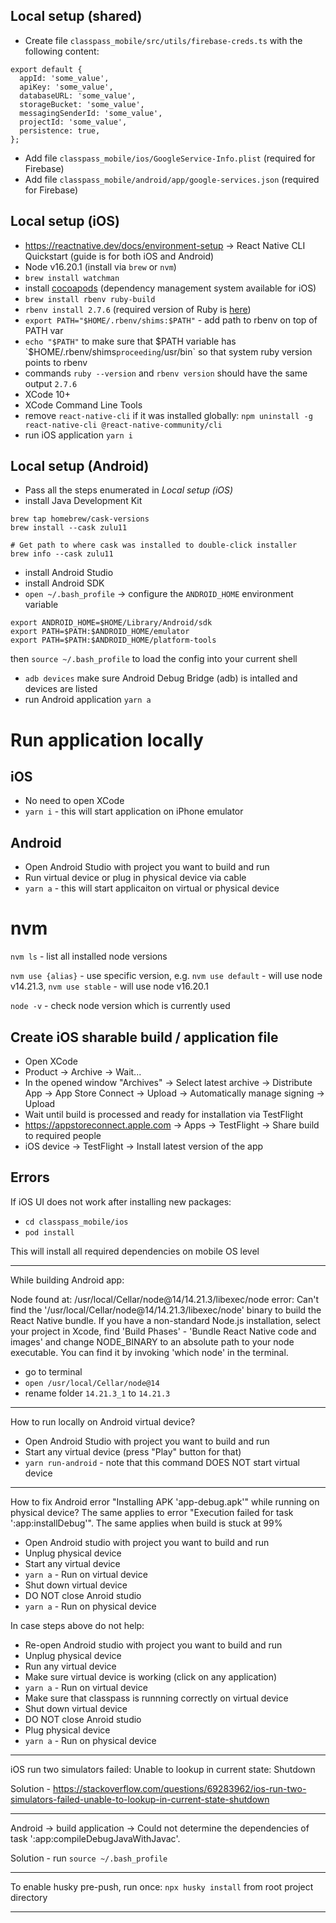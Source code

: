 ## Local setup (shared)

- Create file `classpass_mobile/src/utils/firebase-creds.ts` with the following content:
```
export default {
  appId: 'some_value',
  apiKey: 'some_value',
  databaseURL: 'some_value',
  storageBucket: 'some_value',
  messagingSenderId: 'some_value',
  projectId: 'some_value',
  persistence: true,
};
```
- Add file `classpass_mobile/ios/GoogleService-Info.plist` (required for Firebase)
- Add file `classpass_mobile/android/app/google-services.json` (required for Firebase)

## Local setup (iOS)

- https://reactnative.dev/docs/environment-setup -> React Native CLI Quickstart (guide is for both iOS and Android)
-  Node v16.20.1 (install via `brew` or `nvm`)
- `brew install watchman`
- install [cocoapods](https://cocoapods.org/) (dependency management system available for iOS)
- `brew install rbenv ruby-build`
- `rbenv install 2.7.6` (required version of Ruby is [here](https://github.com/facebook/react-native/blob/v0.71.3/.ruby-version))
- `export PATH="$HOME/.rbenv/shims:$PATH"` - add path to rbenv on top of PATH var
- `echo "$PATH"` to make sure that $PATH variable has `$HOME/.rbenv/shims` proceeding `/usr/bin` so that system ruby version points to rbenv
- commands `ruby --version` and `rbenv version` should have the same output `2.7.6`
- XCode 10+
- XCode Command Line Tools
- remove `react-native-cli` if it was installed globally: `npm uninstall -g react-native-cli @react-native-community/cli`
- run iOS application `yarn i`

## Local setup (Android)

- Pass all the steps enumerated in *Local setup (iOS)*
- install Java Development Kit
```
brew tap homebrew/cask-versions
brew install --cask zulu11

# Get path to where cask was installed to double-click installer
brew info --cask zulu11
```
- install Android Studio
- install Android SDK
- `open ~/.bash_profile` -> configure the `ANDROID_HOME` environment variable
```
export ANDROID_HOME=$HOME/Library/Android/sdk
export PATH=$PATH:$ANDROID_HOME/emulator
export PATH=$PATH:$ANDROID_HOME/platform-tools
```
then `source ~/.bash_profile` to load the config into your current shell
- `adb devices` make sure Android Debug Bridge (adb) is intalled and devices are listed
- run Android application `yarn a`

# Run application locally

## iOS

- No need to open XCode
- `yarn i` - this will start application on iPhone emulator

## Android

- Open Android Studio with project you want to build and run
- Run virtual device or plug in physical device via cable
- `yarn a` - this will start applicaiton on virtual or physical device

# nvm

`nvm ls` - list all installed node versions

`nvm use {alias}` - use specific version, e.g. `nvm use default` - will use node v14.21.3, `nvm use stable` - will use node v16.20.1

`node -v` - check node version which is currently used

## Create iOS sharable build / application file

- Open XCode
- Product -> Archive -> Wait...
- In the opened window "Archives" -> Select latest archive -> Distribute App -> App Store Connect -> Upload -> Automatically manage signing -> Upload
- Wait until build is processed and ready for installation via TestFlight
- https://appstoreconnect.apple.com -> Apps -> TestFlight -> Share build to required people
- iOS device -> TestFlight -> Install latest version of the app

## Errors

If iOS UI does not work after installing new packages:
- `cd classpass_mobile/ios `
- `pod install`

This will install all required dependencies on mobile OS level

***

While building Android app:

Node found at: /usr/local/Cellar/node@14/14.21.3/libexec/node
error: Can't find the '/usr/local/Cellar/node@14/14.21.3/libexec/node' binary to build the React Native bundle.  If you have a non-standard Node.js installation, select your project in Xcode, find  'Build Phases' - 'Bundle React Native code and images' and change NODE_BINARY to an  absolute path to your node executable. You can find it by invoking 'which node' in the terminal.

- go to terminal
- `open /usr/local/Cellar/node@14`
- rename folder `14.21.3_1` to `14.21.3`

***

How to run locally on Android virtual device?

- Open Android Studio with project you want to build and run
- Start any virtual device (press "Play" button for that)
- `yarn run-android` - note that this command DOES NOT start virtual device

***

How to fix Android error "Installing APK 'app-debug.apk'" while running on physical device? The same applies to error "Execution failed for task ':app:installDebug'". The same applies when build is stuck at 99%

- Open Android studio with project you want to build and run
- Unplug physical device
- Start any virtual device
- `yarn a` - Run on virtual device
- Shut down virtual device
- DO NOT close Anroid studio
- `yarn a` - Run on physical device

In case steps above do not help:
- Re-open Android studio with project you want to build and run
- Unplug physical device
- Run any virtual device
- Make sure virtual device is working (click on any application)
- `yarn a` - Run on virtual device
- Make sure that classpass is runnning correctly on virtual device
- Shut down virtual device
- DO NOT close Anroid studio
- Plug physical device
- `yarn a` - Run on physical device

***

iOS run two simulators failed: Unable to lookup in current state: Shutdown

Solution - https://stackoverflow.com/questions/69283962/ios-run-two-simulators-failed-unable-to-lookup-in-current-state-shutdown

***

Android -> build application -> Could not determine the dependencies of task ':app:compileDebugJavaWithJavac'.

Solution - run `source ~/.bash_profile`

***

To enable husky pre-push, run once: ```npx husky install``` from root project directory

***
